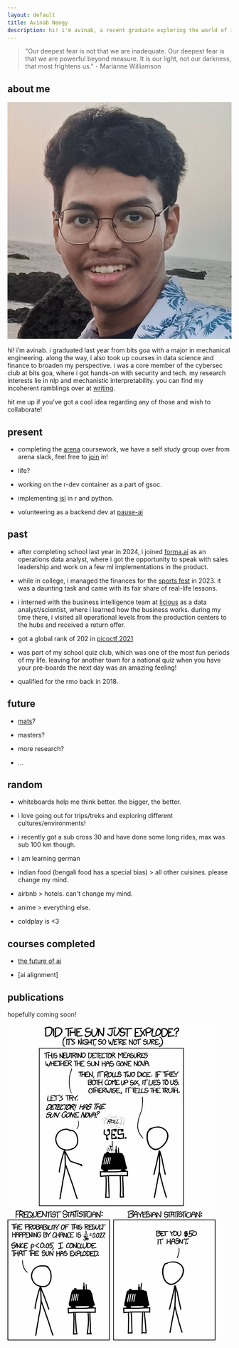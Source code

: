 ```yaml
---
layout: default
title: Avinab Neogy
description: hi! i'm avinab, a recent graduate exploring the world of interpretable ml.
---
```


> "Our deepest fear is not that we are inadequate. Our deepest fear is that we are powerful beyond measure. It is our light, not our darkness, that most frightens us." - Marianne Williamson

## about me

<img class="profile-picture" src="profile.jpg">

hi! i’m avinab. i graduated last year from bits goa with a major in mechanical engineering. along the way, i also took up courses in data science and finance to broaden my perspective. i was a core member of the cybersec club at bits goa, where i got hands-on with security and tech. my research interests lie in nlp and mechanistic interpretability.
you can find my incoherent ramblings over at [writing](/writing).

hit me up if you've got a cool idea regarding any of those and wish to collaborate!

## present

* completing the [arena](https://www.arena.education/) coursework, we have a self study group over from arena slack, feel free to [join](https://calendar.app.google/xSHwNtnrtjYHWS3K6) in!

* life?

* working on the r-dev container as a part of gsoc.

* implementing [isl](https://www.statlearning.com/) in r and python.

* volunteering as a backend dev at [pause-ai](https://pauseai.info/)

## past

* after completing school last year in 2024, i joined [forma.ai](https://www.forma.ai/) as an operations data analyst, where i got the opportunity to speak with sales leadership and work on a few ml implementations in the product.

* while in college, i managed the finances for the [sports fest](https://bits-spree.org/) in 2023. it was a daunting task and came with its fair share of real-life lessons.

* i interned with the business intelligence team at [licious](https://www.licious.in/) as a data analyst/scientist, where i learned how the business works. during my time there, i visited all operational levels from the production centers to the hubs and received a return offer.

* got a global rank of 202 in [picoctf 2021](https://picoctf.org/)

* was part of my school quiz club, which was one of the most fun periods of my life. leaving for another town for a national quiz when you have your pre-boards the next day was an amazing feeling!

* qualified for the rmo back in 2018.


## future

* [mats](https://www.matsprogram.org/)? 

* masters?

* more research?

* ...

## random

* whiteboards help me think better. the bigger, the better. 

* i love going out for trips/treks and exploring different cultures/environments!

* i recently got a sub cross 30 and have done some long rides, max was sub 100 km though.

* i am learning german

* indian food (bengali food has a special bias) > all other cuisines. please change my mind. 

* airbnb > hotels. can't change my mind.

* anime > everything else. 

* coldplay is <3 


## courses completed

* [the future of ai](https://course.bluedot.org/certification?id=recMn8cQn1aKJyFwG)

* [ai alignment]

## publications

hopefully coming soon!

<img src="meme.png">


